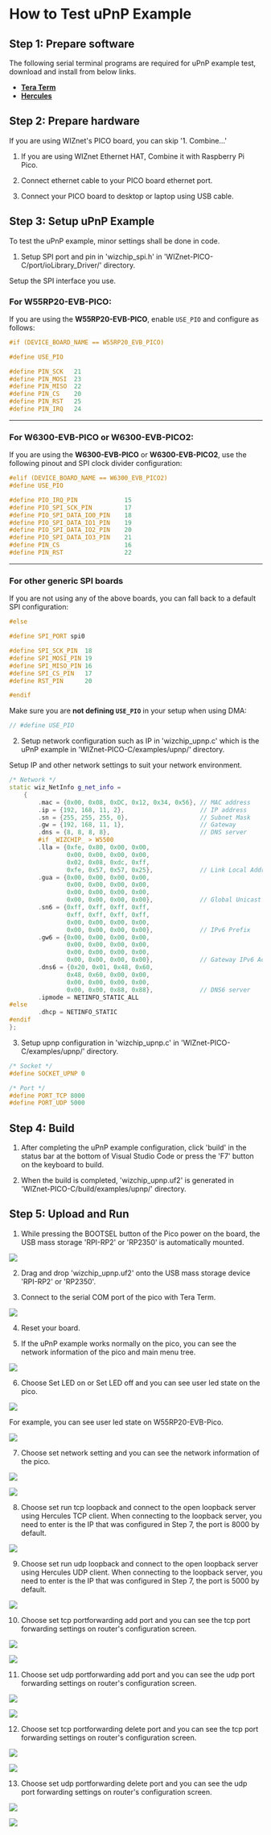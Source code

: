 # How to Test uPnP Example



## Step 1: Prepare software

The following serial terminal programs are required for uPnP example test, download and install from below links.

- [**Tera Term**][link-tera_term]
- [**Hercules**][link-hercules]



## Step 2: Prepare hardware

If you are using WIZnet's PICO board, you can skip '1. Combine...'

1. If you are using WIZnet Ethernet HAT, Combine it with Raspberry Pi Pico.

2. Connect ethernet cable to your PICO board ethernet port.

3. Connect your PICO board to desktop or laptop using USB cable. 




## Step 3: Setup uPnP Example

To test the uPnP example, minor settings shall be done in code.

1. Setup SPI port and pin in 'wizchip_spi.h' in 'WIZnet-PICO-C/port/ioLibrary_Driver/' directory.

Setup the SPI interface you use.

### For **W55RP20-EVB-PICO**:
If you are using the **W55RP20-EVB-PICO**, enable `USE_PIO` and configure as follows:

```cpp
#if (DEVICE_BOARD_NAME == W55RP20_EVB_PICO)

#define USE_PIO

#define PIN_SCK   21
#define PIN_MOSI  23
#define PIN_MISO  22
#define PIN_CS    20
#define PIN_RST   25
#define PIN_IRQ   24

```

---

### For **W6300-EVB-PICO** or **W6300-EVB-PICO2**:
If you are using the **W6300-EVB-PICO** or **W6300-EVB-PICO2**, use the following pinout and SPI clock divider configuration:

```cpp
#elif (DEVICE_BOARD_NAME == W6300_EVB_PICO2)
#define USE_PIO

#define PIO_IRQ_PIN             15
#define PIO_SPI_SCK_PIN         17
#define PIO_SPI_DATA_IO0_PIN    18
#define PIO_SPI_DATA_IO1_PIN    19
#define PIO_SPI_DATA_IO2_PIN    20
#define PIO_SPI_DATA_IO3_PIN    21
#define PIN_CS                  16
#define PIN_RST                 22


```

---

### For other generic SPI boards
If you are not using any of the above boards, you can fall back to a default SPI configuration:

```cpp
#else

#define SPI_PORT spi0

#define SPI_SCK_PIN  18
#define SPI_MOSI_PIN 19
#define SPI_MISO_PIN 16
#define SPI_CS_PIN   17
#define RST_PIN      20

#endif
```

Make sure you are **not defining `USE_PIO`** in your setup when using DMA:

```cpp
// #define USE_PIO
```

2. Setup network configuration such as IP in 'wizchip_upnp.c' which is the uPnP example in 'WIZnet-PICO-C/examples/upnp/' directory.

Setup IP and other network settings to suit your network environment.

```cpp
/* Network */
static wiz_NetInfo g_net_info =
    {
        .mac = {0x00, 0x08, 0xDC, 0x12, 0x34, 0x56}, // MAC address
        .ip = {192, 168, 11, 2},                     // IP address
        .sn = {255, 255, 255, 0},                    // Subnet Mask
        .gw = {192, 168, 11, 1},                     // Gateway
        .dns = {8, 8, 8, 8},                         // DNS server
        #if _WIZCHIP_ > W5500
        .lla = {0xfe, 0x80, 0x00, 0x00,
                0x00, 0x00, 0x00, 0x00,
                0x02, 0x08, 0xdc, 0xff,
                0xfe, 0x57, 0x57, 0x25},             // Link Local Address
        .gua = {0x00, 0x00, 0x00, 0x00,
                0x00, 0x00, 0x00, 0x00,
                0x00, 0x00, 0x00, 0x00,
                0x00, 0x00, 0x00, 0x00},             // Global Unicast Address
        .sn6 = {0xff, 0xff, 0xff, 0xff,
                0xff, 0xff, 0xff, 0xff,
                0x00, 0x00, 0x00, 0x00,
                0x00, 0x00, 0x00, 0x00},             // IPv6 Prefix
        .gw6 = {0x00, 0x00, 0x00, 0x00,
                0x00, 0x00, 0x00, 0x00,
                0x00, 0x00, 0x00, 0x00,
                0x00, 0x00, 0x00, 0x00},             // Gateway IPv6 Address
        .dns6 = {0x20, 0x01, 0x48, 0x60,
                0x48, 0x60, 0x00, 0x00,
                0x00, 0x00, 0x00, 0x00,
                0x00, 0x00, 0x88, 0x88},             // DNS6 server
        .ipmode = NETINFO_STATIC_ALL
#else
        .dhcp = NETINFO_STATIC        
#endif
};
```

3. Setup upnp configuration in 'wizchip_upnp.c' in 'WIZnet-PICO-C/examples/upnp/' directory.

```cpp
/* Socket */
#define SOCKET_UPNP 0

/* Port */
#define PORT_TCP 8000
#define PORT_UDP 5000
```



## Step 4: Build

1. After completing the uPnP example configuration, click 'build' in the status bar at the bottom of Visual Studio Code or press the 'F7' button on the keyboard to build.

2. When the build is completed, 'wizchip_upnp.uf2' is generated in 'WIZnet-PICO-C/build/examples/upnp/' directory.



## Step 5: Upload and Run

1. While pressing the BOOTSEL button of the Pico power on the board, the USB mass storage 'RPI-RP2' or 'RP2350' is automatically mounted.


![][link-raspberry_pi_pico_usb_mass_storage]

2. Drag and drop 'wizchip_upnp.uf2' onto the USB mass storage device 'RPI-RP2' or 'RP2350'.

3. Connect to the serial COM port of the pico with Tera Term.

![][link-connect_to_serial_com_port]

4. Reset your board.

5. If the uPnP example works normally on the pico, you can see the network information of the pico and main menu tree.

![][link-see_network_information_of_raspberry_pi_pico_and_see_main_menutree]

6. Choose Set LED on or Set LED off and you can see user led state on the pico.

![][link-set_led_on_off]

For example, you can see user led state on W55RP20-EVB-Pico.

![][link-see_user_led_of_W55RP20_EVB_Pico]

7. Choose set network setting and you can see the network information of the pico.

![][link-set_network_setting]

![][link-show_network_setting]

8. Choose set run tcp loopback and connect to the open loopback server using Hercules TCP client. When connecting to the loopback server, you need to enter is the IP that was configured in Step 7, the port is 8000 by default.

![][link-set_run_tcp_loopback]

9. Choose set run udp loopback and connect to the open loopback server using Hercules UDP client. When connecting to the loopback server, you need to enter is the IP that was configured in Step 7, the port is 5000 by default.

![][link-set_run_udp_loopback]

10. Choose set tcp portforwarding add port and you can see the tcp port forwarding settings on router's configuration screen.

![][link-set_tcp_portforwarding_add_port]

![][link-iptime_tcp_porrforwarding_add]

11. Choose set udp portforwarding add port and you can see the udp port forwarding settings on router's configuration screen.

![][link-set_udp_portforwarding_add_port]

![][link-iptime_udp_portforwarding_add]

12. Choose set tcp portforwarding delete port and you can see the tcp port forwarding settings on router's configuration screen.

![][link-set_tcp_portforwarding_delete_port]

![][link-iptime_tcp_portforwarding_delete]

13. Choose set udp portforwarding delete port and you can see the udp port forwarding settings on router's configuration screen.

![][link-set_udp_portforwarding_delete_port]

![][link-iptime_udp_portforwarding_delete]



<!--
Link
-->

[link-tera_term]: https://osdn.net/projects/ttssh2/releases/
[link-hercules]: https://www.hw-group.com/software/hercules-setup-utility
[link-raspberry_pi_pico_usb_mass_storage]: https://github.com/WIZnet-ioNIC/WIZnet-PICO-C/blob/main/static/images/upnp/raspberry_pi_pico_usb_mass_storage.png
[link-connect_to_serial_com_port]: https://github.com/WIZnet-ioNIC/WIZnet-PICO-C/blob/main/static/images/upnp/connect_to_serial_com_port.png
[link-see_network_information_of_raspberry_pi_pico_and_see_main_menutree]: https://github.com/WIZnet-ioNIC/WIZnet-PICO-C/blob/main/static/images/upnp/see_network_information_of_raspberry_pi_pico_and_see_main_menutree.png
[link-set_led_on_off]: https://github.com/WIZnet-ioNIC/WIZnet-PICO-C/blob/main/static/images/upnp/set_led_on_off.png
[link-see_user_led_of_W55RP20_EVB_Pico]: https://github.com/WIZnet-ioNIC/WIZnet-PICO-C/blob/main/static/images/upnp/see_user_led_of_W55RP20_EVB_Pico.png
[link-set_network_setting]: https://github.com/WIZnet-ioNIC/WIZnet-PICO-C/blob/main/static/images/upnp/set_network_setting.png
[link-show_network_setting]: https://github.com/WIZnet-ioNIC/WIZnet-PICO-C/blob/main/static/images/upnp/show_network_setting.png
[link-set_run_tcp_loopback]: https://github.com/WIZnet-ioNIC/WIZnet-PICO-C/blob/main/static/images/upnp/set_run_tcp_loopback.png
[link-set_run_udp_loopback]: https://github.com/WIZnet-ioNIC/WIZnet-PICO-C/blob/main/static/images/upnp/set_run_udp_loopback.png
[link-set_tcp_portforwarding_add_port]: https://github.com/WIZnet-ioNIC/WIZnet-PICO-C/blob/main/static/images/upnp/set_tcp_portforwarding_add_port.png
[link-iptime_tcp_porrforwarding_add]: https://github.com/WIZnet-ioNIC/WIZnet-PICO-C/blob/main/static/images/upnp/iptime_tcp_porrforwarding_add.png
[link-set_udp_portforwarding_add_port]: https://github.com/WIZnet-ioNIC/WIZnet-PICO-C/blob/main/static/images/upnp/set_udp_portforwarding_add_port.png
[link-iptime_udp_portforwarding_add]: https://github.com/WIZnet-ioNIC/WIZnet-PICO-C/blob/main/static/images/upnp/iptime_udp_portforwarding_add.png
[link-set_tcp_portforwarding_delete_port]: https://github.com/WIZnet-ioNIC/WIZnet-PICO-C/blob/main/static/images/upnp/set_tcp_portforwarding_delete_port.png
[link-iptime_tcp_portforwarding_delete]: https://github.com/WIZnet-ioNIC/WIZnet-PICO-C/blob/main/static/images/upnp/iptime_tcp_portforwarding_delete.png
[link-set_udp_portforwarding_delete_port]: https://github.com/WIZnet-ioNIC/WIZnet-PICO-C/blob/main/static/images/upnp/set_udp_portforwarding_delete_port.png
[link-iptime_udp_portforwarding_delete]: https://github.com/WIZnet-ioNIC/WIZnet-PICO-C/blob/main/static/images/upnp/iptime_udp_portforwarding_delete.png
